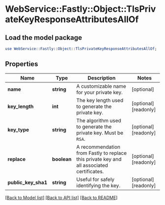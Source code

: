 # WebService::Fastly::Object::TlsPrivateKeyResponseAttributesAllOf

## Load the model package
```perl
use WebService::Fastly::Object::TlsPrivateKeyResponseAttributesAllOf;
```

## Properties
Name | Type | Description | Notes
------------ | ------------- | ------------- | -------------
**name** | **string** | A customizable name for your private key. | [optional] 
**key_length** | **int** | The key length used to generate the private key. | [optional] [readonly] 
**key_type** | **string** | The algorithm used to generate the private key. Must be `RSA`. | [optional] [readonly] 
**replace** | **boolean** | A recommendation from Fastly to replace this private key and all associated certificates. | [optional] [readonly] 
**public_key_sha1** | **string** | Useful for safely identifying the key. | [optional] [readonly] 

[[Back to Model list]](../README.md#documentation-for-models) [[Back to API list]](../README.md#documentation-for-api-endpoints) [[Back to README]](../README.md)


